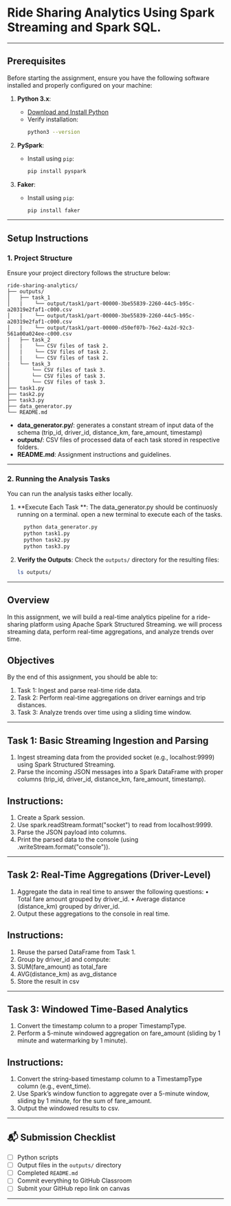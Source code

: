 # Ride Sharing Analytics Using Spark Streaming and Spark SQL.
---
## **Prerequisites**
Before starting the assignment, ensure you have the following software installed and properly configured on your machine:
1. **Python 3.x**:
   - [Download and Install Python](https://www.python.org/downloads/)
   - Verify installation:
     ```bash
     python3 --version
     ```

2. **PySpark**:
   - Install using `pip`:
     ```bash
     pip install pyspark
     ```

3. **Faker**:
   - Install using `pip`:
     ```bash
     pip install faker
     ```

---

## **Setup Instructions**

### **1. Project Structure**

Ensure your project directory follows the structure below:

```
ride-sharing-analytics/
├── outputs/
│   ├── task_1
│   |    └── output/task1/part-00000-3be55839-2260-44c5-b95c-a20319e2faf1-c000.csv
│   |    └── output/task1/part-00000-3be55839-2260-44c5-b95c-a20319e2faf1-c000.csv
│   |    └── output/task1/part-00000-d50ef07b-76e2-4a2d-92c3-561a00a024ee-c000.csv
|   ├── task_2
│   |    └── CSV files of task 2.
│   |    └── CSV files of task 2.
│   |    └── CSV files of task 2.
|   └── task_3
│       └── CSV files of task 3.
│       └── CSV files of task 3.
│       └── CSV files of task 3.
├── task1.py
├── task2.py
├── task3.py
├── data_generator.py
└── README.md
```

- **data_generator.py/**: generates a constant stream of input data of the schema (trip_id, driver_id, distance_km, fare_amount, timestamp)  
- **outputs/**: CSV files of processed data of each task stored in respective folders.
- **README.md**: Assignment instructions and guidelines.
  
---

### **2. Running the Analysis Tasks**

You can run the analysis tasks either locally.

1. **Execute Each Task **: The data_generator.py should be continuosly running on a terminal. open a new terminal to execute each of the tasks.
   ```bash
     python data_generator.py
     python task1.py
     python task2.py
     python task3.py
   ```

2. **Verify the Outputs**:
   Check the `outputs/` directory for the resulting files:
   ```bash
   ls outputs/
   ```

---

## **Overview**

In this assignment, we will build a real-time analytics pipeline for a ride-sharing platform using Apache Spark Structured Streaming. we will process streaming data, perform real-time aggregations, and analyze trends over time.

## **Objectives**

By the end of this assignment, you should be able to:

1. Task 1: Ingest and parse real-time ride data.
2. Task 2: Perform real-time aggregations on driver earnings and trip distances.
3. Task 3: Analyze trends over time using a sliding time window.

---

## **Task 1: Basic Streaming Ingestion and Parsing**

1. Ingest streaming data from the provided socket (e.g., localhost:9999) using Spark Structured Streaming.
2. Parse the incoming JSON messages into a Spark DataFrame with proper columns (trip_id, driver_id, distance_km, fare_amount, timestamp).

## **Instructions:**
1. Create a Spark session.
2. Use spark.readStream.format("socket") to read from localhost:9999.
3. Parse the JSON payload into columns.
4. Print the parsed data to the console (using .writeStream.format("console")).

---

## **Task 2: Real-Time Aggregations (Driver-Level)**

1. Aggregate the data in real time to answer the following questions:
  • Total fare amount grouped by driver_id.
  • Average distance (distance_km) grouped by driver_id.
2. Output these aggregations to the console in real time.

## **Instructions:**
1. Reuse the parsed DataFrame from Task 1.
2. Group by driver_id and compute:
3. SUM(fare_amount) as total_fare
4. AVG(distance_km) as avg_distance
5. Store the result in csv

---

## **Task 3: Windowed Time-Based Analytics**

1. Convert the timestamp column to a proper TimestampType.
2. Perform a 5-minute windowed aggregation on fare_amount (sliding by 1 minute and watermarking by 1 minute).

## **Instructions:**

1. Convert the string-based timestamp column to a TimestampType column (e.g., event_time).
2. Use Spark’s window function to aggregate over a 5-minute window, sliding by 1 minute, for the sum of fare_amount.
3. Output the windowed results to csv.

---

## 📬 Submission Checklist

- [ ] Python scripts 
- [ ] Output files in the `outputs/` directory  
- [ ] Completed `README.md`  
- [ ] Commit everything to GitHub Classroom  
- [ ] Submit your GitHub repo link on canvas

---

